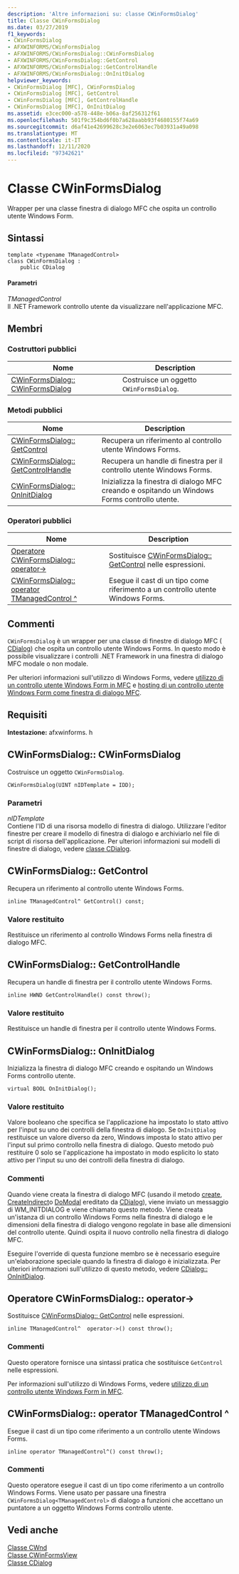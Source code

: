 ```yaml
---
description: 'Altre informazioni su: classe CWinFormsDialog'
title: Classe CWinFormsDialog
ms.date: 03/27/2019
f1_keywords:
- CWinFormsDialog
- AFXWINFORMS/CWinFormsDialog
- AFXWINFORMS/CWinFormsDialog::CWinFormsDialog
- AFXWINFORMS/CWinFormsDialog::GetControl
- AFXWINFORMS/CWinFormsDialog::GetControlHandle
- AFXWINFORMS/CWinFormsDialog::OnInitDialog
helpviewer_keywords:
- CWinFormsDialog [MFC], CWinFormsDialog
- CWinFormsDialog [MFC], GetControl
- CWinFormsDialog [MFC], GetControlHandle
- CWinFormsDialog [MFC], OnInitDialog
ms.assetid: e3cec000-a578-448e-b06a-8af256312f61
ms.openlocfilehash: 501f9c354bd6f0b7a628aabb93f4680155f74a69
ms.sourcegitcommit: d6af41e42699628c3e2e6063ec7b03931a49a098
ms.translationtype: MT
ms.contentlocale: it-IT
ms.lasthandoff: 12/11/2020
ms.locfileid: "97342621"
---
```

# <a name="cwinformsdialog-class"></a>Classe CWinFormsDialog

Wrapper per una classe finestra di dialogo MFC che ospita un controllo utente Windows Form.

## <a name="syntax"></a>Sintassi

```
template <typename TManagedControl>
class CWinFormsDialog :
    public CDialog
```

#### <a name="parameters"></a>Parametri

*TManagedControl*<br/>
Il .NET Framework controllo utente da visualizzare nell'applicazione MFC.

## <a name="members"></a>Membri

### <a name="public-constructors"></a>Costruttori pubblici

|Nome|Description|
|----------|-----------------|
|[CWinFormsDialog:: CWinFormsDialog](#cwinformsdialog)|Costruisce un oggetto `CWinFormsDialog`.|

### <a name="public-methods"></a>Metodi pubblici

|Nome|Description|
|----------|-----------------|
|[CWinFormsDialog:: GetControl](#getcontrol)|Recupera un riferimento al controllo utente Windows Forms.|
|[CWinFormsDialog:: GetControlHandle](#getcontrolhandle)|Recupera un handle di finestra per il controllo utente Windows Forms.|
|[CWinFormsDialog:: OnInitDialog](#oninitdialog)|Inizializza la finestra di dialogo MFC creando e ospitando un Windows Forms controllo utente.|

### <a name="public-operators"></a>Operatori pubblici

|Nome|Description|
|----------|-|
|[Operatore CWinFormsDialog:: operator-&gt;](#operator_-_gt)|Sostituisce [CWinFormsDialog:: GetControl](#getcontrol) nelle espressioni.|
|[CWinFormsDialog:: operator TManagedControl ^](#operator-tmanagedcontrol-hat)|Esegue il cast di un tipo come riferimento a un controllo utente Windows Forms.|

## <a name="remarks"></a>Commenti

`CWinFormsDialog` è un wrapper per una classe di finestre di dialogo MFC ( [CDialog](../../mfc/reference/cdialog-class.md)) che ospita un controllo utente Windows Forms. In questo modo è possibile visualizzare i controlli .NET Framework in una finestra di dialogo MFC modale o non modale.

Per ulteriori informazioni sull'utilizzo di Windows Forms, vedere [utilizzo di un controllo utente Windows Form in MFC](../../dotnet/using-a-windows-form-user-control-in-mfc.md) e [hosting di un controllo utente Windows Form come finestra di dialogo MFC](../../dotnet/hosting-a-windows-form-user-control-as-an-mfc-dialog-box.md).

## <a name="requirements"></a>Requisiti

**Intestazione:** afxwinforms. h

## <a name="cwinformsdialogcwinformsdialog"></a><a name="cwinformsdialog"></a> CWinFormsDialog:: CWinFormsDialog

Costruisce un oggetto `CWinFormsDialog`.

```
CWinFormsDialog(UINT nIDTemplate = IDD);
```

### <a name="parameters"></a>Parametri

*nIDTemplate*<br/>
Contiene l'ID di una risorsa modello di finestra di dialogo. Utilizzare l'editor finestre per creare il modello di finestra di dialogo e archiviarlo nel file di script di risorsa dell'applicazione. Per ulteriori informazioni sui modelli di finestre di dialogo, vedere [classe CDialog](../../mfc/reference/cdialog-class.md).

## <a name="cwinformsdialoggetcontrol"></a><a name="getcontrol"></a> CWinFormsDialog:: GetControl

Recupera un riferimento al controllo utente Windows Forms.

```
inline TManagedControl^ GetControl() const;
```

### <a name="return-value"></a>Valore restituito

Restituisce un riferimento al controllo Windows Forms nella finestra di dialogo MFC.

## <a name="cwinformsdialoggetcontrolhandle"></a><a name="getcontrolhandle"></a> CWinFormsDialog:: GetControlHandle

Recupera un handle di finestra per il controllo utente Windows Forms.

```
inline HWND GetControlHandle() const throw();
```

### <a name="return-value"></a>Valore restituito

Restituisce un handle di finestra per il controllo utente Windows Forms.

## <a name="cwinformsdialogoninitdialog"></a><a name="oninitdialog"></a> CWinFormsDialog:: OnInitDialog

Inizializza la finestra di dialogo MFC creando e ospitando un Windows Forms controllo utente.

```
virtual BOOL OnInitDialog();
```

### <a name="return-value"></a>Valore restituito

Valore booleano che specifica se l'applicazione ha impostato lo stato attivo per l'input su uno dei controlli della finestra di dialogo. Se `OnInitDialog` restituisce un valore diverso da zero, Windows imposta lo stato attivo per l'input sul primo controllo nella finestra di dialogo. Questo metodo può restituire 0 solo se l'applicazione ha impostato in modo esplicito lo stato attivo per l'input su uno dei controlli della finestra di dialogo.

### <a name="remarks"></a>Commenti

Quando viene creata la finestra di dialogo MFC (usando il metodo [create](../../mfc/reference/cdialog-class.md#create), [CreateIndirect](../../mfc/reference/cdialog-class.md#createindirect)o [DoModal](../../mfc/reference/cdialog-class.md#domodal) ereditato da [CDialog](../../mfc/reference/cdialog-class.md)), viene inviato un messaggio di WM_INITDIALOG e viene chiamato questo metodo. Viene creata un'istanza di un controllo Windows Forms nella finestra di dialogo e le dimensioni della finestra di dialogo vengono regolate in base alle dimensioni del controllo utente. Quindi ospita il nuovo controllo nella finestra di dialogo MFC.

Eseguire l'override di questa funzione membro se è necessario eseguire un'elaborazione speciale quando la finestra di dialogo è inizializzata. Per ulteriori informazioni sull'utilizzo di questo metodo, vedere [CDialog:: OnInitDialog](../../mfc/reference/cdialog-class.md#oninitdialog).

## <a name="cwinformsdialogoperator--gt"></a><a name="operator_-_gt"></a> Operatore CWinFormsDialog:: operator-&gt;

Sostituisce [CWinFormsDialog:: GetControl](#getcontrol) nelle espressioni.

```
inline TManagedControl^  operator->() const throw();
```

### <a name="remarks"></a>Commenti

Questo operatore fornisce una sintassi pratica che sostituisce `GetControl` nelle espressioni.

Per informazioni sull'utilizzo di Windows Forms, vedere [utilizzo di un controllo utente Windows Form in MFC](../../dotnet/using-a-windows-form-user-control-in-mfc.md).

## <a name="cwinformsdialogoperator-tmanagedcontrol"></a><a name="operator-tmanagedcontrol-hat"></a> CWinFormsDialog:: operator TManagedControl ^

Esegue il cast di un tipo come riferimento a un controllo utente Windows Forms.

```
inline operator TManagedControl^() const throw();
```

### <a name="remarks"></a>Commenti

Questo operatore esegue il cast di un tipo come riferimento a un controllo Windows Forms. Viene usato per passare una finestra `CWinFormsDialog<TManagedControl>` di dialogo a funzioni che accettano un puntatore a un oggetto Windows Forms controllo utente.

## <a name="see-also"></a>Vedi anche

[Classe CWnd](../../mfc/reference/cwnd-class.md)<br/>
[Classe CWinFormsView](../../mfc/reference/cwinformsview-class.md)<br/>
[Classe CDialog](../../mfc/reference/cdialog-class.md)
